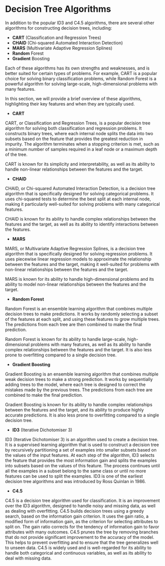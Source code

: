 # Decision Tree Algorithms
In addition to the popular ID3 and C4.5 algorithms, there are several other algorithms for constructing decision trees, including:

- **CART** (Classification and Regression Trees)
- **CHAID** (Chi-squared Automated Interaction Detection)
- **MARS** (Multivariate Adaptive Regression Splines)
- **Random** Forest
- **Gradient** Boosting

Each of these algorithms has its own strengths and weaknesses, and is better suited for certain types of problems. For example, CART is a popular choice for solving binary classification problems, while Random Forest is a powerful algorithm for solving large-scale, high-dimensional problems with many features.

In this section, we will provide a brief overview of these algorithms, highlighting their key features and when they are typically used.

- **CART**

CART, or Classification and Regression Trees, is a popular decision tree algorithm for solving both classification and regression problems. It constructs binary trees, where each internal node splits the data into two subsets based on the feature that provides the greatest reduction in impurity. The algorithm terminates when a stopping criterion is met, such as a minimum number of samples required in a leaf node or a maximum depth of the tree.

CART is known for its simplicity and interpretability, as well as its ability to handle non-linear relationships between the features and the target.

- **CHAID**

CHAID, or Chi-squared Automated Interaction Detection, is a decision tree algorithm that is specifically designed for solving categorical problems. It uses chi-squared tests to determine the best split at each internal node, making it particularly well-suited for solving problems with many categorical features.

CHAID is known for its ability to handle complex relationships between the features and the target, as well as its ability to identify interactions between the features.

- **MARS**

MARS, or Multivariate Adaptive Regression Splines, is a decision tree algorithm that is specifically designed for solving regression problems. It uses piecewise linear regression models to approximate the relationship between the features and the target, making it well-suited for problems with non-linear relationships between the features and the target.

MARS is known for its ability to handle high-dimensional problems and its ability to model non-linear relationships between the features and the target.

- **Random Forest**

Random Forest is an ensemble learning algorithm that combines multiple decision trees to make predictions. It works by randomly selecting a subset of the features at each split, and using these features to grow multiple trees. The predictions from each tree are then combined to make the final prediction.

Random Forest is known for its ability to handle large-scale, high-dimensional problems with many features, as well as its ability to handle complex relationships between the features and the target. It is also less prone to overfitting compared to a single decision tree.

- **Gradient Boosting**

Gradient Boosting is an ensemble learning algorithm that combines multiple weak decision trees to make a strong prediction. It works by sequentially adding trees to the model, where each tree is designed to correct the mistakes made by the previous trees. The predictions from each tree are combined to make the final prediction.

Gradient Boosting is known for its ability to handle complex relationships between the features and the target, and its ability to produce highly accurate predictions. It is also less prone to overfitting compared to a single decision tree.

- **ID3** (Iterative Dichotomiser 3)

ID3 (Iterative Dichotomiser 3) is an algorithm used to create a decision tree. It is a supervised learning algorithm that is used to construct a decision tree by recursively partitioning a set of examples into smaller subsets based on the values of the input features. At each step of the algorithm, ID3 selects the feature that provides the most information gain and splits the examples into subsets based on the values of this feature. The process continues until all the examples in a subset belong to the same class or until no more features can be used to split the examples. ID3 is one of the earliest decision tree algorithms and was introduced by Ross Quinlan in 1986.

- **C4.5**

C4.5 is a decision tree algorithm used for classification. It is an improvement over the ID3 algorithm, designed to handle noisy and missing data, as well as dealing with overfitting. C4.5 builds decision trees using a greedy search, based on the information gain criterion. It uses the gain ratio, a modified form of information gain, as the criterion for selecting attributes to split on. The gain ratio corrects for the tendency of information gain to favor attributes with many outcomes. C4.5 prunes the tree by removing branches that do not provide significant improvement to the accuracy of the model. This helps to prevent overfitting and to ensure that the tree generalizes well to unseen data. C4.5 is widely used and is well-regarded for its ability to handle both categorical and continuous variables, as well as its ability to deal with missing data.
